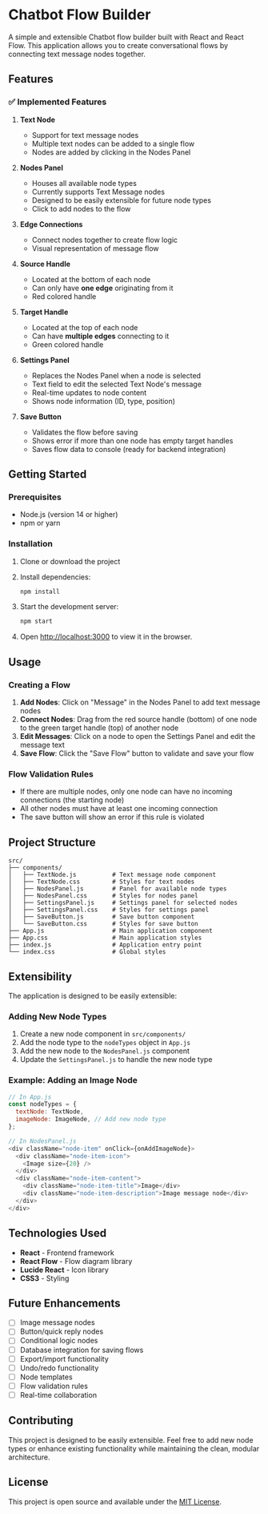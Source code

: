 # Chatbot Flow Builder

A simple and extensible Chatbot flow builder built with React and React Flow. This application allows you to create conversational flows by connecting text message nodes together.

## Features

### ✅ Implemented Features

1. **Text Node**
   - Support for text message nodes
   - Multiple text nodes can be added to a single flow
   - Nodes are added by clicking in the Nodes Panel

2. **Nodes Panel**
   - Houses all available node types
   - Currently supports Text Message nodes
   - Designed to be easily extensible for future node types
   - Click to add nodes to the flow

3. **Edge Connections**
   - Connect nodes together to create flow logic
   - Visual representation of message flow

4. **Source Handle**
   - Located at the bottom of each node
   - Can only have **one edge** originating from it
   - Red colored handle

5. **Target Handle**
   - Located at the top of each node
   - Can have **multiple edges** connecting to it
   - Green colored handle

6. **Settings Panel**
   - Replaces the Nodes Panel when a node is selected
   - Text field to edit the selected Text Node's message
   - Real-time updates to node content
   - Shows node information (ID, type, position)

7. **Save Button**
   - Validates the flow before saving
   - Shows error if more than one node has empty target handles
   - Saves flow data to console (ready for backend integration)

## Getting Started

### Prerequisites

- Node.js (version 14 or higher)
- npm or yarn

### Installation

1. Clone or download the project
2. Install dependencies:
   ```bash
   npm install
   ```

3. Start the development server:
   ```bash
   npm start
   ```

4. Open [http://localhost:3000](http://localhost:3000) to view it in the browser.

## Usage

### Creating a Flow

1. **Add Nodes**: Click on "Message" in the Nodes Panel to add text message nodes
2. **Connect Nodes**: Drag from the red source handle (bottom) of one node to the green target handle (top) of another node
3. **Edit Messages**: Click on a node to open the Settings Panel and edit the message text
4. **Save Flow**: Click the "Save Flow" button to validate and save your flow

### Flow Validation Rules

- If there are multiple nodes, only one node can have no incoming connections (the starting node)
- All other nodes must have at least one incoming connection
- The save button will show an error if this rule is violated

## Project Structure

```
src/
├── components/
│   ├── TextNode.js          # Text message node component
│   ├── TextNode.css         # Styles for text nodes
│   ├── NodesPanel.js        # Panel for available node types
│   ├── NodesPanel.css       # Styles for nodes panel
│   ├── SettingsPanel.js     # Settings panel for selected nodes
│   ├── SettingsPanel.css    # Styles for settings panel
│   ├── SaveButton.js        # Save button component
│   └── SaveButton.css       # Styles for save button
├── App.js                   # Main application component
├── App.css                  # Main application styles
├── index.js                 # Application entry point
└── index.css                # Global styles
```

## Extensibility

The application is designed to be easily extensible:

### Adding New Node Types

1. Create a new node component in `src/components/`
2. Add the node type to the `nodeTypes` object in `App.js`
3. Add the new node to the `NodesPanel.js` component
4. Update the `SettingsPanel.js` to handle the new node type

### Example: Adding an Image Node

```javascript
// In App.js
const nodeTypes = {
  textNode: TextNode,
  imageNode: ImageNode, // Add new node type
};

// In NodesPanel.js
<div className="node-item" onClick={onAddImageNode}>
  <div className="node-item-icon">
    <Image size={20} />
  </div>
  <div className="node-item-content">
    <div className="node-item-title">Image</div>
    <div className="node-item-description">Image message node</div>
  </div>
</div>
```

## Technologies Used

- **React** - Frontend framework
- **React Flow** - Flow diagram library
- **Lucide React** - Icon library
- **CSS3** - Styling

## Future Enhancements

- [ ] Image message nodes
- [ ] Button/quick reply nodes
- [ ] Conditional logic nodes
- [ ] Database integration for saving flows
- [ ] Export/import functionality
- [ ] Undo/redo functionality
- [ ] Node templates
- [ ] Flow validation rules
- [ ] Real-time collaboration

## Contributing

This project is designed to be easily extensible. Feel free to add new node types or enhance existing functionality while maintaining the clean, modular architecture.

## License

This project is open source and available under the [MIT License](LICENSE).
